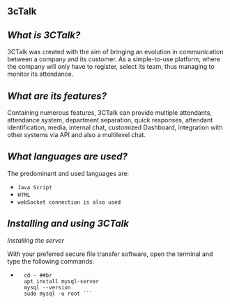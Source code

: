 ## 3cTalk 

## *What is 3CTalk?*

3CTalk was created with the aim of bringing an evolution in communication between a company and its customer. As a simple-to-use platform, where the company will only have to register, select its team, thus managing to monitor its attendance.

## *What are its features?*

Containing numerous features, 3CTalk can provide multiple attendants, attendance system, department separation, quick responses, attendant identification, media, internal chat, customized Dashboard, integration with other systems via API and also a multilevel chat.

## *What languages ​​are used?*

The predominant and used languages ​​are: 
- `Java Script`
- `HTML`
- `webSocket connection is also used`

## *Installing and using 3CTalk*

*Installing the server*

With your preferred secure file transfer software, open the terminal and type the following commands:

- ```sudo su root 
    cd ~ ##br
    apt install mysql-server 
    mysql --version
    sudo mysql -u root ```

